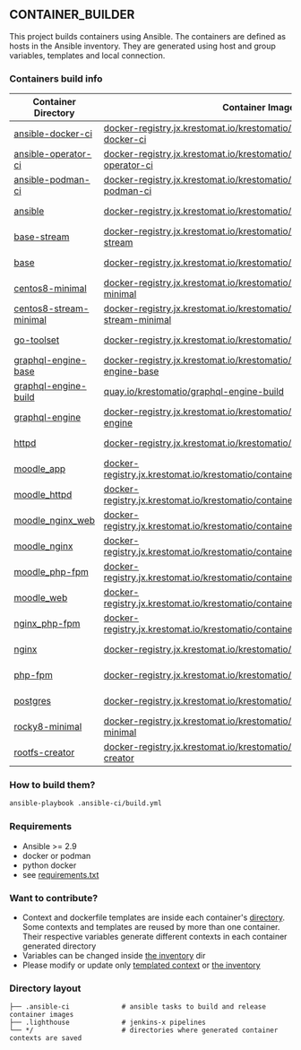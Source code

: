 ## CONTAINER_BUILDER
This project builds containers using Ansible. The containers are defined as hosts in the Ansible inventory. They are generated using host and group variables, templates and local connection.

### Containers build info
| Container Directory  | Container Image  | Version  |
|---|---|---|
| [ansible-docker-ci](ansible-docker-ci/ )| [docker-registry.jx.krestomat.io/krestomatio/container_builder/ansible-docker-ci](https://docker-registry.jx.krestomat.io/krestomatio/container_builder/ansible-docker-ci) | 0.1.22-c0ad7c2 |
| [ansible-operator-ci](ansible-operator-ci/ )| [docker-registry.jx.krestomat.io/krestomatio/container_builder/ansible-operator-ci](https://docker-registry.jx.krestomat.io/krestomatio/container_builder/ansible-operator-ci) | 0.1.23-412e658 |
| [ansible-podman-ci](ansible-podman-ci/ )| [docker-registry.jx.krestomat.io/krestomatio/container_builder/ansible-podman-ci](https://docker-registry.jx.krestomat.io/krestomatio/container_builder/ansible-podman-ci) | 0.1.22-c0ad7c2 |
| [ansible](ansible/ )| [docker-registry.jx.krestomat.io/krestomatio/container_builder/ansible](https://docker-registry.jx.krestomat.io/krestomatio/container_builder/ansible) | 0.1.22-80fa514 |
| [base-stream](base-stream/ )| [docker-registry.jx.krestomat.io/krestomatio/container_builder/base-stream](https://docker-registry.jx.krestomat.io/krestomatio/container_builder/base-stream) | 0.1.22-80fa514 |
| [base](base/ )| [docker-registry.jx.krestomat.io/krestomatio/container_builder/base](https://docker-registry.jx.krestomat.io/krestomatio/container_builder/base) | 0.1.22-80fa514 |
| [centos8-minimal](centos8-minimal/ )| [docker-registry.jx.krestomat.io/krestomatio/container_builder/centos8-minimal](https://docker-registry.jx.krestomat.io/krestomatio/container_builder/centos8-minimal) | 8.4.1-80fa514 |
| [centos8-stream-minimal](centos8-stream-minimal/ )| [docker-registry.jx.krestomat.io/krestomatio/container_builder/centos8-stream-minimal](https://docker-registry.jx.krestomat.io/krestomatio/container_builder/centos8-stream-minimal) | 8.5.3-80fa514 |
| [go-toolset](go-toolset/ )| [docker-registry.jx.krestomat.io/krestomatio/container_builder/go-toolset](https://docker-registry.jx.krestomat.io/krestomatio/container_builder/go-toolset) | 0.0.4-80fa514 |
| [graphql-engine-base](graphql-engine-base/ )| [docker-registry.jx.krestomat.io/krestomatio/container_builder/graphql-engine-base](https://docker-registry.jx.krestomat.io/krestomatio/container_builder/graphql-engine-base) | 2.0.7-80fa514 |
| [graphql-engine-build](graphql-engine-build/ )| [quay.io/krestomatio/graphql-engine-build](https://quay.io/krestomatio/graphql-engine-build) | 2.0.7 |
| [graphql-engine](graphql-engine/ )| [docker-registry.jx.krestomat.io/krestomatio/container_builder/graphql-engine](https://docker-registry.jx.krestomat.io/krestomatio/container_builder/graphql-engine) | 2.0.7-412e658 |
| [httpd](httpd/ )| [docker-registry.jx.krestomat.io/krestomatio/container_builder/httpd](https://docker-registry.jx.krestomat.io/krestomatio/container_builder/httpd) | 0.1.22-80fa514 |
| [moodle_app](moodle_app/ )| [docker-registry.jx.krestomat.io/krestomatio/container_builder/moodle_app](https://docker-registry.jx.krestomat.io/krestomatio/container_builder/moodle_app) | 3.9.9-412e658 |
| [moodle_httpd](moodle_httpd/ )| [docker-registry.jx.krestomat.io/krestomatio/container_builder/moodle_httpd](https://docker-registry.jx.krestomat.io/krestomatio/container_builder/moodle_httpd) | 0.1.22-412e658 |
| [moodle_nginx_web](moodle_nginx_web/ )| [docker-registry.jx.krestomat.io/krestomatio/container_builder/moodle_nginx_web](https://docker-registry.jx.krestomat.io/krestomatio/container_builder/moodle_nginx_web) | 0.1.22-412e658 |
| [moodle_nginx](moodle_nginx/ )| [docker-registry.jx.krestomat.io/krestomatio/container_builder/moodle_nginx](https://docker-registry.jx.krestomat.io/krestomatio/container_builder/moodle_nginx) | 0.1.22-412e658 |
| [moodle_php-fpm](moodle_php-fpm/ )| [docker-registry.jx.krestomat.io/krestomatio/container_builder/moodle_php-fpm](https://docker-registry.jx.krestomat.io/krestomatio/container_builder/moodle_php-fpm) | 0.1.22-412e658 |
| [moodle_web](moodle_web/ )| [docker-registry.jx.krestomat.io/krestomatio/container_builder/moodle_web](https://docker-registry.jx.krestomat.io/krestomatio/container_builder/moodle_web) | 3.9.9-412e658 |
| [nginx_php-fpm](nginx_php-fpm/ )| [docker-registry.jx.krestomat.io/krestomatio/container_builder/nginx_php-fpm](https://docker-registry.jx.krestomat.io/krestomatio/container_builder/nginx_php-fpm) | 0.1.22-c0ad7c2 |
| [nginx](nginx/ )| [docker-registry.jx.krestomat.io/krestomatio/container_builder/nginx](https://docker-registry.jx.krestomat.io/krestomatio/container_builder/nginx) | 0.1.22-80fa514 |
| [php-fpm](php-fpm/ )| [docker-registry.jx.krestomat.io/krestomatio/container_builder/php-fpm](https://docker-registry.jx.krestomat.io/krestomatio/container_builder/php-fpm) | 0.1.22-80fa514 |
| [postgres](postgres/ )| [docker-registry.jx.krestomat.io/krestomatio/container_builder/postgres](https://docker-registry.jx.krestomat.io/krestomatio/container_builder/postgres) | 0.1.22-80fa514 |
| [rocky8-minimal](rocky8-minimal/ )| [docker-registry.jx.krestomat.io/krestomatio/container_builder/rocky8-minimal](https://docker-registry.jx.krestomat.io/krestomatio/container_builder/rocky8-minimal) | 8.4.32-80fa514 |
| [rootfs-creator](rootfs-creator/ )| [docker-registry.jx.krestomat.io/krestomatio/container_builder/rootfs-creator](https://docker-registry.jx.krestomat.io/krestomatio/container_builder/rootfs-creator) | 0.1.13-80fa514 |

### How to build them?
```bash
ansible-playbook .ansible-ci/build.yml
```

### Requirements
* Ansible >= 2.9
* docker or podman
* python docker
* see [requirements.txt](.ansible-ci/requirements.txt)

### Want to contribute?
* Context and dockerfile templates are inside each container's [directory](.ansible-ci/files/templated_contexts/). Some contexts and templates are reused by more than one container. Their respective variables generate different contexts in each container generated directory
* Variables can be changed inside [the inventory](.ansible-ci/inventory) dir
* Please modify or update only [templated context](.ansible-ci/files/templated_contexts/) or [the inventory](.ansible-ci/inventory)

### Directory layout
```
├── .ansible-ci             # ansible tasks to build and release container images
├── .lighthouse             # jenkins-x pipelines
└── */                      # directories where generated container contexts are saved
```
